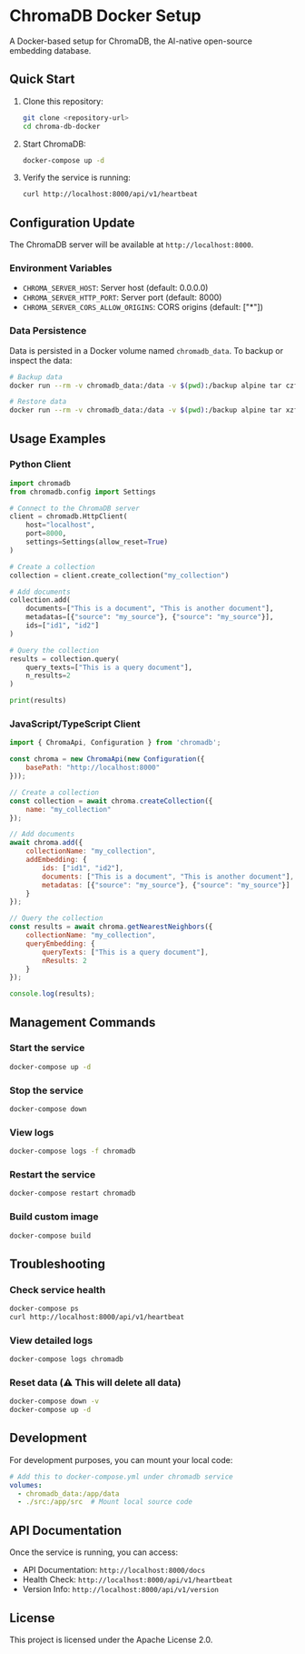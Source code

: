 # ChromaDB Docker Setup

A Docker-based setup for ChromaDB, the AI-native open-source embedding database.

## Quick Start

1. Clone this repository:
   ```bash
   git clone <repository-url>
   cd chroma-db-docker
   ```

2. Start ChromaDB:
   ```bash
   docker-compose up -d
   ```

3. Verify the service is running:
   ```bash
   curl http://localhost:8000/api/v1/heartbeat
   ```

## Configuration Update

The ChromaDB server will be available at `http://localhost:8000`.

### Environment Variables

- `CHROMA_SERVER_HOST`: Server host (default: 0.0.0.0)
- `CHROMA_SERVER_HTTP_PORT`: Server port (default: 8000)
- `CHROMA_SERVER_CORS_ALLOW_ORIGINS`: CORS origins (default: ["*"])

### Data Persistence

Data is persisted in a Docker volume named `chromadb_data`. To backup or inspect the data:

```bash
# Backup data
docker run --rm -v chromadb_data:/data -v $(pwd):/backup alpine tar czf /backup/chromadb-backup.tar.gz -C /data .

# Restore data
docker run --rm -v chromadb_data:/data -v $(pwd):/backup alpine tar xzf /backup/chromadb-backup.tar.gz -C /data
```

## Usage Examples

### Python Client

```python
import chromadb
from chromadb.config import Settings

# Connect to the ChromaDB server
client = chromadb.HttpClient(
    host="localhost",
    port=8000,
    settings=Settings(allow_reset=True)
)

# Create a collection
collection = client.create_collection("my_collection")

# Add documents
collection.add(
    documents=["This is a document", "This is another document"],
    metadatas=[{"source": "my_source"}, {"source": "my_source"}],
    ids=["id1", "id2"]
)

# Query the collection
results = collection.query(
    query_texts=["This is a query document"],
    n_results=2
)

print(results)
```

### JavaScript/TypeScript Client

```javascript
import { ChromaApi, Configuration } from 'chromadb';

const chroma = new ChromaApi(new Configuration({
    basePath: "http://localhost:8000"
}));

// Create a collection
const collection = await chroma.createCollection({
    name: "my_collection"
});

// Add documents
await chroma.add({
    collectionName: "my_collection",
    addEmbedding: {
        ids: ["id1", "id2"],
        documents: ["This is a document", "This is another document"],
        metadatas: [{"source": "my_source"}, {"source": "my_source"}]
    }
});

// Query the collection
const results = await chroma.getNearestNeighbors({
    collectionName: "my_collection",
    queryEmbedding: {
        queryTexts: ["This is a query document"],
        nResults: 2
    }
});

console.log(results);
```

## Management Commands

### Start the service
```bash
docker-compose up -d
```

### Stop the service
```bash
docker-compose down
```

### View logs
```bash
docker-compose logs -f chromadb
```

### Restart the service
```bash
docker-compose restart chromadb
```

### Build custom image
```bash
docker-compose build
```

## Troubleshooting

### Check service health
```bash
docker-compose ps
curl http://localhost:8000/api/v1/heartbeat
```

### View detailed logs
```bash
docker-compose logs chromadb
```

### Reset data (⚠️ This will delete all data)
```bash
docker-compose down -v
docker-compose up -d
```

## Development

For development purposes, you can mount your local code:

```yaml
# Add this to docker-compose.yml under chromadb service
volumes:
  - chromadb_data:/app/data
  - ./src:/app/src  # Mount local source code
```

## API Documentation

Once the service is running, you can access:
- API Documentation: `http://localhost:8000/docs`
- Health Check: `http://localhost:8000/api/v1/heartbeat`
- Version Info: `http://localhost:8000/api/v1/version`

## License

This project is licensed under the Apache License 2.0.
